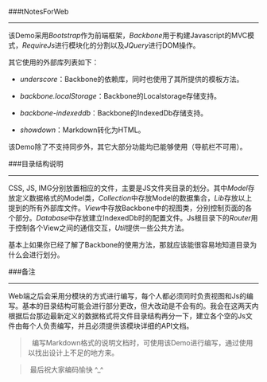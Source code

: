 ###tNotesForWeb

------------------------

该Demo采用*Bootstrap*作为前端框架，*Backbone*用于构建Javascript的MVC模式，*RequireJs*进行模块化的分割以及*JQuery*进行DOM操作。

其它使用的外部库列表如下：

* *underscore*：Backbone的依赖库，同时也使用了其所提供的模板方法。

* *backbone.localStorage*：Backbone的Localstorage存储支持。

* *backbone-indexeddb*：Backbone的IndexedDb存储支持。

* *showdown*：Markdown转化为HTML。

该Demo除了不支持同步外，其它大部分功能均已能够使用（导航栏不可用）。

###目录结构说明

-----------------------

CSS, JS, IMG分别放置相应的文件，主要是JS文件夹目录的划分。其中*Model*存放定义数据格式的Model类，*Collection*中存放Model的数据集合，*Lib*存放以上提到的所有外部库文件。*View*中存放Backbone中的视图类，分别控制页面的各个部分。*Database*中存放建立IndexedDb时的配置文件。Js根目录下的*Router*用于控制各个View之间的通信交互，*Util*提供一些公共方法。

基本上如果你已经了解了Backbone的使用方法，那就应该能很容易地知道目录为什么会进行划分。

###备注

-----------

Web端之后会采用分模块的方式进行编写，每个人都必须同时负责视图和Js的编写。基本的目录结构可能会进行部分更改，但大改动是不会有的。我会在这两天内根据后台那边最新定义的数据格式将文件目录结构再分一下，建立各个空的Js文件由每个人负责编写，并且必须提供该模块详细的API文档。

>  编写Markdown格式的说明文档时，可使用该Demo进行编写，通过使用以找出设计上不足的地方来。

> 最后祝大家编码愉快 ^_^